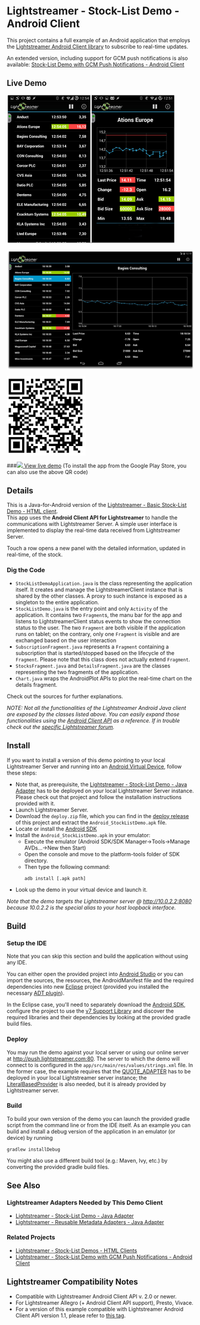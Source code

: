 # Lightstreamer - Stock-List Demo - Android Client


This project contains a full example of an Android application that employs the [Lightstreamer Android Client library](http://docs.lightstreamer.com/api/ls-android-client/latest/)
to subscribe to real-time updates.

An extended version, including support for GCM push notifications is also available: [Stock-List Demo with GCM Push Notifications - Android Client](https://github.com/Lightstreamer/Lightstreamer-example-MPNStockList-client-android)


## Live Demo

[![screenshot](screen_android_large.png)](https://play.google.com/store/apps/details?id=com.lightstreamer.simple_demo.android)
 
[![tablet screenshot](screen_android_tablet.png)](https://play.google.com/store/apps/details?id=com.lightstreamer.simple_demo.android)

![QR](qrcode.png)

###[![](http://demos.lightstreamer.com/site/img/play.png) View live demo](https://play.google.com/store/apps/details?id=com.lightstreamer.simple_demo.android)
(To install the app from the Google Play Store, you can also use the above QR code)


## Details

This is a Java-for-Android version of the [Lightstreamer - Basic Stock-List Demo - HTML client](https://github.com/Lightstreamer/Lightstreamer-example-StockList-client-javascript#basic-stock-list-demo---html-client).<br>
This app uses the <b>Android Client API for Lightstreamer</b> to handle the communications with Lightstreamer Server. A simple user interface is implemented to display the real-time data received from Lightstreamer Server.<br>

Touch a row opens a new panel with the detailed information, updated in real-time, of the stock.

### Dig the Code

* `StockListDemoApplication.java` is the class representing the application itself. It creates and manage the LightstreamerClient instance
that is shared by the other classes. A proxy to such instance is exposed as a singleton to the entire application.
* `StockListDemo.java` is the entry point and only `Activity` of the application. It contains two `Fragment`s, the manu bar for
the app and listens to LightstreamerClient status events to show the connection status to the user. The two `Fragment` are both visible 
if the application runs on tablet; on the contrary, only one `Fragment` is visible and are exchanged based on the user interaction
* `SubscriptionFragment.java` represents a `Fragment` containing a subscription that is started/stopped based on the lifecycle of 
the `Fragment`. Please note that this class does not actually extend `Fragment`.
* `StocksFragment.java` and `DetailsFragment.java` are the classes representing the two fragments of the application. 
* `Chart.java` wraps the AndroidPlot APIs to plot the real-time chart on the details fragment.


Check out the sources for further explanations.
  
*NOTE: Not all the functionalities of the Lightstreamer Android Java client are exposed by the classes listed above. You can easily expand those functionalities using the [Android Client API](http://www.lightstreamer.com/docs/client_android_uni_api/index.html) as a reference. If in trouble check out the [specific Lightstreamer forum](http://forums.lightstreamer.com/forumdisplay.php?33-Android-Client-API).*

## Install

If you want to install a version of this demo pointing to your local Lightstreamer Server and running into 
an [Android Virtual Device](http://developer.android.com/tools/devices/emulator.html), follow these steps:

* Note that, as prerequisite, the [Lightstreamer - Stock-List Demo - Java Adapter](https://github.com/Lightstreamer/Lightstreamer-example-Stocklist-adapter-java) 
has to be deployed on your local Lightstreamer Server instance. Please check out that project and follow the installation 
instructions provided with it. 
* Launch Lightstreamer Server.
* Download the `deploy.zip` file, which you can find in the [deploy release](https://github.com/Lightstreamer/Lightstreamer-example-AdvStockList-client-android/releases) 
of this project and extract the `Android_StockListDemo.apk` file.
* Locate or install the [Android SDK](http://developer.android.com/sdk/index.html)
* Install the `Android_StockListDemo.apk` in your emulator:
  * Execute the emulator (Android SDK/SDK Manager->Tools->Manage AVDs...->New then Start)
  * Open the console and move to the platform-tools folder of SDK directory.
  * Then type the following command:
    ```
    adb install [.apk path]
    ```
* Look up the demo in your virtual device and launch it.

*Note that the demo targets the Lightstreamer server @ http://10.0.2.2:8080 because 10.0.2.2 is the special alias to your host loopback interface.*

## Build

### Setup the IDE

Note that you can skip this section and build the application without using any IDE. 

You can either open the provided project into [Android Studio](https://developer.android.com/sdk/installing/studio.html) or
you can import the sources, the resources, the AndroidManifest file and the required 
dependencies into new [Eclipse](http://www.eclipse.org/) project (provided you installed the necessary [ADT plugin](http://developer.android.com/sdk/eclipse-adt.html)).

In the Eclipse case, you'll need to separately download the [Android SDK](http://developer.android.com/sdk/), configure the project to
use the [v7 Support Library](https://developer.android.com/tools/support-library/setup.html) and discover the required libraries and 
their dependencies by looking at the provided gradle build files.

### Deploy
  
You may run the demo against your local server or using our online server at http://push.lightstreamer.com:80. The server to which the demo will connect to is configured in the `app/src/main/res/values/strings.xml` file.
In the former case, the example requires that the [QUOTE_ADAPTER](https://github.com/Lightstreamer/Lightstreamer-example-Stocklist-adapter-java) has to be deployed in your local Lightstreamer server instance;
the [LiteralBasedProvider](https://github.com/Lightstreamer/Lightstreamer-example-ReusableMetadata-adapter-java) is also needed, but it is already provided by Lightstreamer server.

### Build

To build your own version of the demo you can launch the provided gradle script from the command line or from the IDE itself.
As an example you can build and install a debug version of the application in an emulator (or device) by running
```
gradlew installDebug
```

You might also use a different build tool (e.g.: Maven, Ivy, etc.) by converting the provided gradle build files. 

## See Also

### Lightstreamer Adapters Needed by This Demo Client

* [Lightstreamer - Stock-List Demo - Java Adapter](https://github.com/Lightstreamer/Lightstreamer-example-Stocklist-adapter-java)
* [Lightstreamer - Reusable Metadata Adapters - Java Adapter](https://github.com/Lightstreamer/Lightstreamer-example-ReusableMetadata-adapter-java)

### Related Projects

* [Lightstreamer - Stock-List Demos - HTML Clients](https://github.com/Lightstreamer/Lightstreamer-example-Stocklist-client-javascript)
* [Lightstreamer - Stock-List Demo with GCM Push Notifications - Android Client](https://github.com/Lightstreamer/Lightstreamer-example-MPNStockList-client-android)

## Lightstreamer Compatibility Notes

* Compatible with Lightstreamer Android Client API v. 2.0 or newer.
* For Lightstreamer Allegro (+ Android Client API support), Presto, Vivace.
* For a version of this example compatible with Lightstreamer Android Client API version 1.1, please refer to [this tag](https://github.com/Lightstreamer/Lightstreamer-example-AdvStockList-client-android/tree/latest-for-client-1.x).
